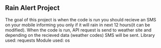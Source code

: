 ## Rain Alert Project ##

The goal of this project is when the code is run you should recieve an SMS on your mobile informing you only if it will rain in next 12 hours(it can be modified).
When the code is run, API request is send to weather site and depending on the recieved data (weather codes) SMS will be sent.
Library used: requests
Module used: os

